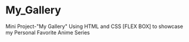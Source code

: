 # My_Gallery
Mini Project-"My Gallery" Using HTML and CSS [FLEX BOX] to showcase my Personal Favorite Anime Series
